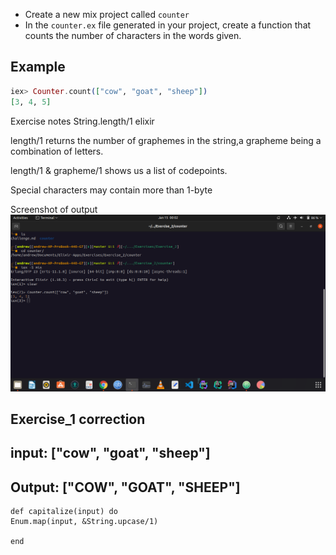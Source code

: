 - Create a new mix project called `counter`
- In the `counter.ex` file generated in your project, create a function that counts the number of characters in the words given.
## Example
```elixir
iex> Counter.count(["cow", "goat", "sheep"])
[3, 4, 5]
```
Exercise notes
String.length/1 elixir

length/1 returns the number of graphemes in the string,a grapheme being a combination of letters.

length/1 & grapheme/1 shows us a list of codepoints.

Special characters may contain more than 1-byte


Screenshot of output
![](https://github.com/AndrewMbugua/Elixir-Apps/blob/master/Exercises/Screenshots/exercise_2.png)


## Exercise_1 correction
## input: ["cow", "goat", "sheep"]
## Output: ["COW", "GOAT", "SHEEP"]

```
def capitalize(input) do
Enum.map(input, &String.upcase/1)

end
```
